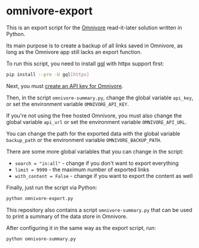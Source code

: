 # omnivore-export

This is an export script for the
[Omnivore](https://github.com/omnivore-app/omnivore)
read-it-later solution written in Python.

Its main purpose is to create a backup of all links saved in Omnivore,
as long as the Omnivore app still lacks an export function.

To run this script, you need to install
[gql](https://github.com/graphql-python/gql) with httpx support first:

```sh
pip install --pre -U gql[httpx]
```

Next, you must
[create an API key for Omnivore](https://omnivore.app/settings/api).

Then, in the script `omnivore-summary.py`,
change the global variable `api_key`,
or set the environment variable `OMNIVORE_API_KEY`.

If you're not using the free hosted Omnivore,
you must also change the global variable `api_url`
or set the environment variable `OMNIVORE_API_URL`.

You can change the path for the exported data
with the global variable `backup_path`
or the environment variable `OMNIVORE_BACKUP_PATH`.

There are some more global variables that you can change in the script:

- `search = "in:all"` - change if you don't want to export everything
- `limit = 9999` - the maximum number of exported links
- `with_content = False` - change if you want to export the content as well

Finally, just run the script via Python:

```sh
python omnivore-export.py 
```

This repository also contains a script `omnivore-summary.py`
that can be used to print a summary of the data store in Omnivore.

After configuring it in the same way as the export script, run:

```sh
python omnivore-summary.py 
```
